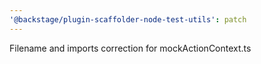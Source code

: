 ```yaml
---
'@backstage/plugin-scaffolder-node-test-utils': patch
---
```


Filename and imports correction for mockActionContext.ts
